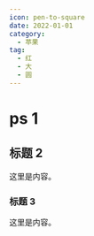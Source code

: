 ```yaml
---
icon: pen-to-square
date: 2022-01-01
category:
  - 苹果
tag:
  - 红
  - 大
  - 圆
---
```


# ps 1

## 标题 2

这里是内容。

### 标题 3

这里是内容。
